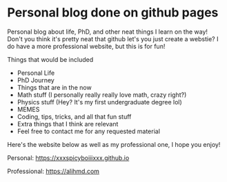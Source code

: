 # Personal blog done on github pages

Personal blog about life, PhD, and other neat things I learn on the way! Don't you think it's pretty neat that github let's you just create a webstie? I do have a more professional website, but this is for fun! 

Things that would be included 

- Personal Life
- PhD Journey
- Things that are in the now
- Math stuff (I personally really really love math, crazy right?) 
- Physics stuff (Hey? It's my first undergraduate degree lol)
- MEMES
- Coding, tips, tricks, and all that fun stuff
- Extra things that I think are relevant
- Feel free to contact me for any requested material

Here's the website below as well as my professional one, I hope you enjoy! 

Personal: https://xxxspicyboiiixxx.github.io

Professional: https://alihmd.com 



